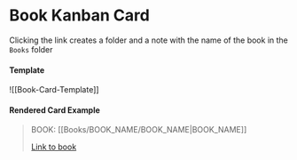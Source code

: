 # Book Kanban Card

Clicking the link creates a folder and a note with the name of the book in the  `Books` folder

#### Template
![[Book-Card-Template]]

#### Rendered Card Example
> BOOK:
> [[Books/BOOK_NAME/BOOK_NAME|BOOK_NAME]]
>
> [Link to book](LINK_HERE)

